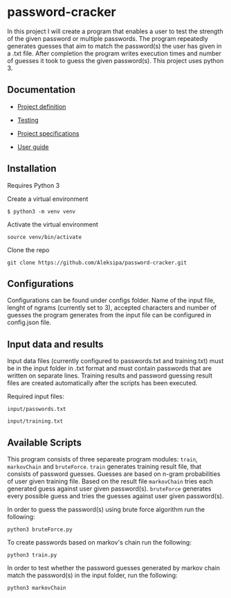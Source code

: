 # password-cracker

In this project I will create a program that enables a user to test the strength of the given password or multiple passwords. The program repeatedly generates guesses that aim to match the password(s) the user has given in a .txt file. After completion the program writes execution times and number of guesses it took to guess the given password(s). This project uses python 3.

## Documentation

- [Project definition](docs/project_definition.md)

- [Testing](docs/testing.md)

- [Project specifications](docs/specifications.md)

- [User guide](docs/user_guide.md)

## Installation

Requires Python 3

Create a virtual environment

`$ python3 -m venv venv`

Activate the virtual environment

`source venv/bin/activate`

Clone the repo

`git clone https://github.com/Aleksipa/password-cracker.git`


## Configurations

Configurations can be found under configs folder. Name of the input file, lenght of ngrams (currently set to 3), accepted characters and number of guesses the program generates from the input file can be configured in config.json file. 

## Input data and results

Input data files (currently configured to passwords.txt and training.txt) must be in the input folder in .txt format and must contain passwords that are written on separate lines. Training results and password guessing result files are created automatically after the scripts has been executed.

Required input files:

 `input/passwords.txt`

 `input/training.txt`


## Available Scripts

This program consists of three separeate program modules: `train`, `markovChain` and `bruteForce`. `train` generates training result file, that consists of password guesses. Guesses are based on n-gram probabilities of user given training file. Based on the result file `markovChain` tries each generated guess against user given password(s). `bruteForce` generates every possible guess and tries the guesses against user given password(s).

In order to guess the password(s) using brute force algorithm run the following:

`python3 bruteForce.py`

To create passwords based on markov's chain run the following:

`python3 train.py`

In order to test whether the password guesses generated by markov chain match the password(s) in the input folder, run the following:

`python3 markovChain`

